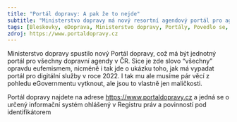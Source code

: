 ```yaml
---
title: "Portál dopravy: A pak že to nejde"
subtitle: "Ministerstvo dopravy má nový resortní agendový portál pro agendy a služby dopravy. Ano, takhle bychom si představovali agendový portál..."
tags: [Bleskovky, eDoprava, Ministerstvo dopravy, Portály, Povedlo se, Služby]
zdroj: https://www.portaldopravy.cz
---
```




Ministerstvo dopravy spustilo nový Portál dopravy, což má být jednotný portál pro všechny dopravní agendy v ČR. Sice je zde slovo “všechny” opravdu eufemismem, nicméně i tak jde o ukázku toho, jak má vypadat portál pro digitální služby v roce 2022. I tak mu ale musíme pár věcí z pohledu eGovernmentu vytknout, ale jsou to vlastně jen maličkosti.



Portál dopravy najdete na adrese https://www.portaldopravy.cz a jedná se o určený informační systém ohlášený v Registru práv a povinností pod identifikátorem 